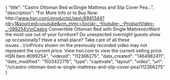 {
    "title": "Castro Ottoman Bed w\/Single Mattress and Slip Cover  Pea...",
    "description": "For More Info or to Buy Now: http:\/\/www.hsn.com\/products\/seo\/6941344?rdr=1&sourceid=youtube&cm_mmc=Social-_-Youtube-_-ProductVideo-_-099254\r\nCastro Convertible Ottoman Bed with Single Mattress\nWant the most use out of your furniture? Do unexpected overnight guests show up occasionally? Have a small place? Take care of all these issues...\r\nPrices shown on the previously recorded video may not represent the current price.  View hsn.com to view the current selling price. HSN Item #099254",
    "videoid": "112366275",
    "date_created": "1464982411",
    "date_modified": "1503422715",
    "type": "captivate",
    "layout": "video",
    "url": "\/v\/castro-ottoman-bed-w-single-mattress-and-slip-cover-pea\/112366275"
}
